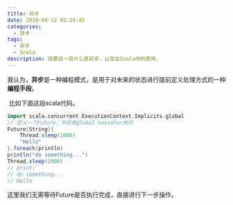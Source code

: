 ```yaml
---
title: 异步
date: 2018-04-12 02:24:45
categories: 
  - 技术
tags:
  - 异步
  - Scala
description: 简要说一说什么是异步，以及在Scala中的使用。
---
```

​   我认为，**异步**是一种编程模式，是用于对未来的状态进行提前定义处理方式的一种**编程手段**。

​    比如下面这段scala代码。

```scala
import scala.concurrent.ExecutionContext.Implicits.global
// 定义一个Future，并交给global executor执行
Future[String]{
    Thread.sleep(1000)
    "Hello"
}.foreach(println)
println("do something...")
Thread.sleep(2000)
// print: 
// do something...
// Hello
```

这里我们无需等待Future是否执行完成，直接进行下一步操作。



​    

